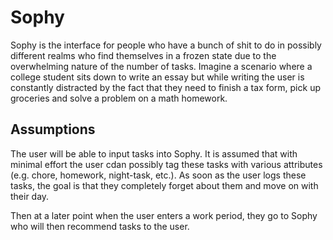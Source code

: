 # Sophy

Sophy is the interface for people who have a bunch of shit to do in possibly different realms who find themselves in a frozen state due to the overwhelming nature of the number of tasks. Imagine a scenario where a college student sits down to write an essay but while writing the user is constantly distracted by the fact that they need to finish a tax form, pick up groceries and solve a problem on a math homework. 

## Assumptions

The user will be able to input tasks into Sophy. It is assumed that with minimal effort the user cdan possibly tag these tasks with various attributes (e.g. chore, homework, night-task, etc.). As soon as the user logs these tasks, the goal is that they completely forget about them and move on with their day. 

Then at a later point when the user enters a work period, they go to Sophy who will then recommend tasks to the user. 
